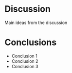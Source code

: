 # Discussion 
Main ideas from the discussion
# Conclusions
* Conclusion 1
* Conclusion 2
* Conclusion 3
